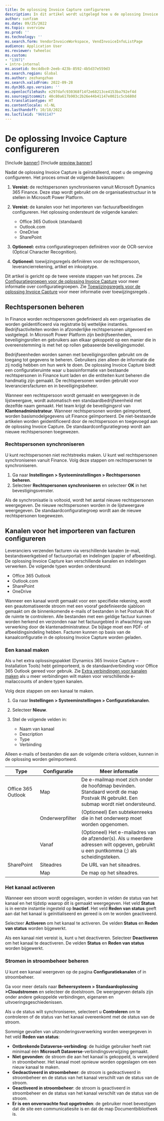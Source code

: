 ```yaml
---
title: De oplossing Invoice Capture configureren
description: In dit artikel wordt uitgelegd hoe u de oplossing Invoice Capture configureert.
author: sunfzam
ms.date: 09/25/2022
ms.topic: overview
ms.prod: ''
ms.technology: ''
ms.search.form: VendorInvoiceWorkspace, VendInvoiceInfoListPage
audience: Application User
ms.reviewer: twheeloc
ms.custom:
- "13971"
- intro-internal
ms.assetid: 0ec4dbc0-2eeb-423b-8592-4b5d37e559d3
ms.search.region: Global
ms.author: zezhangzhao
ms.search.validFrom: 2022-09-28
ms.dyn365.ops.version: ''
ms.openlocfilehash: e297dafc930368f14f2e68213ce4153ba792ef4d
ms.sourcegitcommit: 40c80a617b903c2b26e44b41147e0021c5cb680d
ms.translationtype: HT
ms.contentlocale: nl-NL
ms.lasthandoff: 10/18/2022
ms.locfileid: "9691147"
---
```

# <a name="configure-the-invoice-capture-solution"></a>De oplossing Invoice Capture configureren

[!include [banner](../includes/banner.md)]
[!include [preview banner](../includes/preview-banner.md)]

Nadat de oplossing Invoice Capture is geïnstalleerd, moet u de omgeving configureren. Het proces omvat de volgende basisstappen:

1. **Vereist:** de rechtspersonen synchroniseren vanuit Microsoft Dynamics 365 Finance. Deze stap wordt gebruikt om de organisatiestructuur in te stellen in Microsoft Power Platform.
2. **Vereist:** de kanalen voor het importeren van factuurafbeeldingen configureren. Het oplossing ondersteunt de volgende kanalen:

    - Office 365 Outlook (standaard)
    - Outlook.com
    - OneDrive
    - SharePoint

3. **Optioneel:** extra configuratiegroepen definiëren voor de OCR-service (Optical Character Recognition).
4. **Optioneel:** toewijzingsregels definiëren voor de rechtspersoon, leverancierrekening, artikel en inkooptype.

Dit artikel is gericht op de twee vereiste stappen van het proces. Zie [Configuratiegroepen voor de oplossing Invoice Capture](invoice-capture-config-group.md) voor meer informatie over configuratiegroepen. Zie [Toewijzingsregels voor de oplossing Invoice Capture](invoice-capture-mapping-rules.md) voor meer informatie over toewijzingsregels .

## <a name="manage-legal-entities"></a>Rechtspersonen beheren

In Finance worden rechtspersonen gedefinieerd als een organisaties die worden geïdentificeerd via registratie bij wettelijke instanties. Bedrijfsactiviteiten worden in afzonderlijke rechtspersonen uitgevoerd en vastgelegd. In Microsoft Power Platform zijn bedrijfseenheden, beveiligingsrollen en gebruikers aan elkaar gekoppeld op een manier die in overeenstemming is met het op rollen gebaseerde beveiligingsmodel.

Bedrijfseenheden worden samen met beveiligingsrollen gebruikt om de toegang tot gegevens te beheren. Gebruikers zien alleen de informatie die zij nodig hebben om hun werk te doen. De oplossing Invoice Capture biedt een configuratieruimte waar u basisinformatie van bestaande rechtspersonen in Finance kunt laden en die entiteiten kunt beheren die handmatig zijn gemaakt. De rechtspersonen worden gebruikt voor leveranciersfacturen en in beveiligingsbeheer.

Wanneer een rechtspersoon wordt gemaakt en weergegeven in de lijstweergave, wordt automatisch een standaardbedrijfseenheid met dezelfde naam gemaakt. Het team krijgt de beveiligingsrol van **Klantenadministrateur**. Wanneer rechtspersonen worden geïmporteerd, worden basismodelgegevens uit Finance geïmporteerd. De niet-bestaande artikelen worden geïdentificeerd door de rechtspersoon en toegevoegd aan de oplossing Invoice Capture. De standaardconfiguratiegroep wordt aan nieuwe rechtspersonen toegewezen.

### <a name="sync-legal-entities"></a>Rechtspersonen synchroniseren

U kunt rechtspersonen niet rechtstreeks maken. U kunt wel rechtspersonen synchroniseren vanuit Finance. Volg deze stappen om rechtspersonen te synchroniseren.

1. Ga naar **Instellingen \> Systeeminstellingen \> Rechtspersonen beheren**.
2. Selecteer **Rechtspersonen synchroniseren** en selecteer **OK** in het bevestigingsvenster.

Als de synchronisatie is voltooid, wordt het aantal nieuwe rechtspersonen weergegeven. De nieuwe rechtspersonen worden in de lijstweergave weergegeven. De standaardconfiguratiegroep wordt aan de nieuwe rechtspersonen toegewezen.

## <a name="configure-invoice-import-channels"></a>Kanalen voor het importeren van facturen configureren

Leveranciers verzenden facturen via verschillende kanalen (e-mail, bestandswerkgebied of factuurportal) en indelingen (papier of afbeelding). De oplossing Invoice Capture kan verschillende kanalen en indelingen verwerken. De volgende typen worden ondersteund:

- Office 365 Outlook
- Outlook.com
- SharePoint
- OneDrive

Wanneer een kanaal wordt gemaakt voor een specifieke rekening, wordt een geautomatiseerde stroom met een vooraf gedefinieerde sjabloon gemaakt om de binnenkomende e-mails of bestanden in het Postvak IN of de ruimte te controleren. Alle bestanden met een geldige factuur kunnen worden herkend en verzonden naar het factuurgebied in afwachting van verwerking door de klantenadministrateur. De bijlage moet een PDF- of afbeeldingsindeling hebben. Facturen kunnen op basis van de kanaalconfiguratie in de oplossing Invoice Capture worden geladen.

### <a name="create-a-channel"></a>Een kanaal maken

Als u het extra oplossingspakket (Dynamics 365 Invoice Capture – Installation Tools) hebt geïmporteerd, is de standaardverbinding voor Office 365 Outlook gereed voor gebruik. Zie [Extra verbindingen voor kanalen maken](invoice-capture-advanced-settings.md#create-additional-connections-for-channels) als u meer verbindingen wilt maken voor verschillende e-mailaccounts of andere typen kanalen.

Volg deze stappen om een kanaal te maken.

1. Ga naar **Instellingen \> Systeeminstellingen \> Configuratiekanalen**.
2. Selecteer **Nieuw**.
3. Stel de volgende velden in:

    - Naam van kanaal
    - Description
    - Type
    - Verbinding

Alleen e-mails of bestanden die aan de volgende criteria voldoen, kunnen in de oplossing worden geïmporteerd.

| Type               | Configuratie  | Meer informatie |
|--------------------|----------------|------------------|
| Office 365 Outlook | Map         | De e-mailmap moet zich onder de hoofdmap bevinden. Standaard wordt de map Postvak IN gebruikt. Een submap wordt niet ondersteund. |
|                    | Onderwerpfilter | (Optioneel) Een subtekenreeks die in het onderwerp moet worden opgenomen. |
|                    | Vanaf           | (Optioneel) Het e-mailadres van de afzender(s). Als u meerdere adressen wilt opgeven, gebruikt u een puntkomma (;) als scheidingsteken. |
| SharePoint         | Siteadres   | De URL van het siteadres. |
|                    | Map         | De map op het siteadres. |

### <a name="activate-the-channel"></a>Het kanaal activeren

Wanneer een stroom wordt opgeslagen, worden in velden de status van het kanaal en het tijdstip waarop dit is gemaakt weergegeven. Het veld **Status** is in eerste instantie ingesteld op **Inactief**. Het veld **Reden van status** geeft aan dat het kanaal is geïnitialiseerd en gereed is om te worden geactiveerd.

Selecteer **Activeren** om het kanaal te activeren. De velden **Status** en **Reden van status** worden bijgewerkt.

Als een kanaal niet vereist is, kunt u het deactiveren. Selecteer **Deactiveren** om het kanaal te deactiveren. De velden **Status** en **Reden van status** worden bijgewerkt.

### <a name="manage-flows-in-flow-management"></a>Stromen in stroombeheer beheren

U kunt een kanaal weergeven op de pagina **Configuratiekanalen** of in stroombeheer.

Ga voor meer details naar **Beheersysteem \> Standaardoplossing \>Cloudstromen** en selecteer de doelstroom. De weergegeven details zijn onder andere gekoppelde verbindingen, eigenaren en uitvoeringsgeschiedenissen.

Als u de status wilt synchroniseren, selecteert u **Controleren** om te controleren of de status van het kanaal overeenkomt met de status van de stroom.

Sommige gevallen van uitzonderingsverwerking worden weergegeven in het veld **Reden van status**:

- **Ontbrekende Dataverse-verbinding**: de huidige gebruiker heeft niet minimaal één **Microsoft Dataverse**-verbindingsverwijzing gemaakt.
- **Niet gevonden**: de stroom die aan het kanaal is gekoppeld, is verwijderd in stroombeheer. Het kanaal moet opnieuw worden opgeslagen om een nieuw kanaal te maken.
- **Gedeactiveerd in stroombeheer**: de stroom is gedeactiveerd in stroombeheer en de status van het kanaal verschilt van de status van de stroom.
- **Geactiveerd in stroombeheer**: de stroom is geactiveerd in stroombeheer en de status van het kanaal verschilt van de status van de stroom.
- **Er is een onverwachte fout opgetreden**: de gebruiker moet bevestigen dat de site een communicatiesite is en dat de map Documentbibliotheek is.
